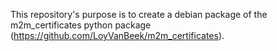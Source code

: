 This repository's purpose is to create a debian package of the m2m_certificates
python package (https://github.com/LoyVanBeek/m2m_certificates).
